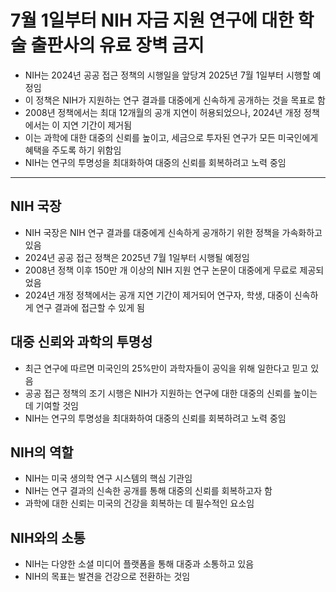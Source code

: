 # 7월 1일부터 NIH 자금 지원 연구에 대한 학술 출판사의 유료 장벽 금지


* NIH는 2024년 공공 접근 정책의 시행일을 앞당겨 2025년 7월 1일부터 시행할 예정임
* 이 정책은 NIH가 지원하는 연구 결과를 대중에게 신속하게 공개하는 것을 목표로 함
* 2008년 정책에서는 최대 12개월의 공개 지연이 허용되었으나, 2024년 개정 정책에서는 이 지연 기간이 제거됨
* 이는 과학에 대한 대중의 신뢰를 높이고, 세금으로 투자된 연구가 모든 미국인에게 혜택을 주도록 하기 위함임
* NIH는 연구의 투명성을 최대화하여 대중의 신뢰를 회복하려고 노력 중임

---

NIH 국장
------

* NIH 국장은 NIH 연구 결과를 대중에게 신속하게 공개하기 위한 정책을 가속화하고 있음
* 2024년 공공 접근 정책은 2025년 7월 1일부터 시행될 예정임
* 2008년 정책 이후 150만 개 이상의 NIH 지원 연구 논문이 대중에게 무료로 제공되었음
* 2024년 개정 정책에서는 공개 지연 기간이 제거되어 연구자, 학생, 대중이 신속하게 연구 결과에 접근할 수 있게 됨

대중 신뢰와 과학의 투명성
--------------

* 최근 연구에 따르면 미국인의 25%만이 과학자들이 공익을 위해 일한다고 믿고 있음
* 공공 접근 정책의 조기 시행은 NIH가 지원하는 연구에 대한 대중의 신뢰를 높이는 데 기여할 것임
* NIH는 연구의 투명성을 최대화하여 대중의 신뢰를 회복하려고 노력 중임

NIH의 역할
-------

* NIH는 미국 생의학 연구 시스템의 핵심 기관임
* NIH는 연구 결과의 신속한 공개를 통해 대중의 신뢰를 회복하고자 함
* 과학에 대한 신뢰는 미국의 건강을 회복하는 데 필수적인 요소임

NIH와의 소통
--------

* NIH는 다양한 소셜 미디어 플랫폼을 통해 대중과 소통하고 있음
* NIH의 목표는 발견을 건강으로 전환하는 것임
